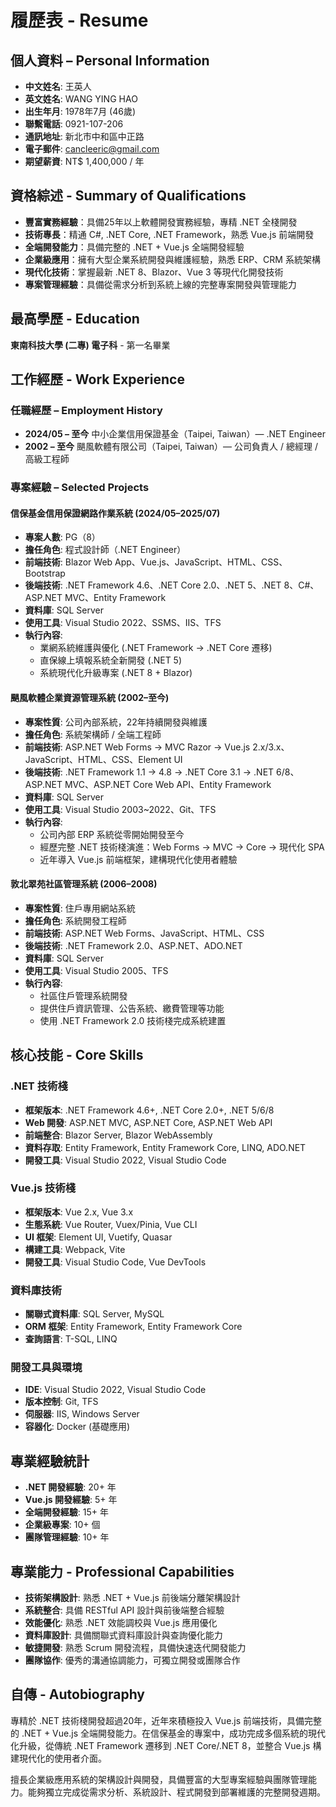 # 履歷表 - Resume

## 個人資料 – Personal Information

- **中文姓名**: 王英人
- **英文姓名**: WANG YING HAO
- **出生年月**: 1978年7月 (46歲)
- **聯繫電話**: 0921-107-206
- **通訊地址**: 新北市中和區中正路
- **電子郵件**: [cancleeric@gmail.com](mailto:cancleeric@gmail.com)
- **期望薪資**: NT$ 1,400,000 / 年

## 資格綜述 - Summary of Qualifications

- **豐富實務經驗**：具備25年以上軟體開發實務經驗，專精 .NET 全棧開發
- **技術專長**：精通 C#, .NET Core, .NET Framework，熟悉 Vue.js 前端開發
- **全端開發能力**：具備完整的 .NET + Vue.js 全端開發經驗
- **企業級應用**：擁有大型企業系統開發與維護經驗，熟悉 ERP、CRM 系統架構
- **現代化技術**：掌握最新 .NET 8、Blazor、Vue 3 等現代化開發技術
- **專案管理經驗**：具備從需求分析到系統上線的完整專案開發與管理能力

## 最高學歷 - Education

**東南科技大學 (二專) 電子科** - 第一名畢業

## 工作經歷 - Work Experience

### 任職經歷 – Employment History

- **2024/05 – 至今** 中小企業信用保證基金（Taipei, Taiwan）— .NET Engineer
- **2002 – 至今** 颶風軟體有限公司（Taipei, Taiwan）— 公司負責人 / 總經理 / 高級工程師

### 專案經驗 – Selected Projects

#### 信保基金信用保證網路作業系統 (2024/05–2025/07)

- **專案人數**: PG（8）
- **擔任角色**: 程式設計師（.NET Engineer）
- **前端技術**: Blazor Web App、Vue.js、JavaScript、HTML、CSS、Bootstrap
- **後端技術**: .NET Framework 4.6、.NET Core 2.0、.NET 5、.NET 8、C#、ASP.NET MVC、Entity Framework
- **資料庫**: SQL Server
- **使用工具**: Visual Studio 2022、SSMS、IIS、TFS
- **執行內容**:
  - 業網系統維護與優化 (.NET Framework → .NET Core 遷移)
  - 直保線上填報系統全新開發 (.NET 5)
  - 系統現代化升級專案 (.NET 8 + Blazor)

#### 颶風軟體企業資源管理系統 (2002–至今)

- **專案性質**: 公司內部系統，22年持續開發與維護
- **擔任角色**: 系統架構師 / 全端工程師
- **前端技術**: ASP.NET Web Forms → MVC Razor → Vue.js 2.x/3.x、JavaScript、HTML、CSS、Element UI
- **後端技術**: .NET Framework 1.1 → 4.8 → .NET Core 3.1 → .NET 6/8、ASP.NET MVC、ASP.NET Core Web API、Entity Framework
- **資料庫**: SQL Server
- **使用工具**: Visual Studio 2003~2022、Git、TFS
- **執行內容**:
  - 公司內部 ERP 系統從零開始開發至今
  - 經歷完整 .NET 技術棧演進：Web Forms → MVC → Core → 現代化 SPA
  - 近年導入 Vue.js 前端框架，建構現代化使用者體驗

#### 敦北翠苑社區管理系統 (2006–2008)

- **專案性質**: 住戶專用網站系統
- **擔任角色**: 系統開發工程師
- **前端技術**: ASP.NET Web Forms、JavaScript、HTML、CSS
- **後端技術**: .NET Framework 2.0、ASP.NET、ADO.NET
- **資料庫**: SQL Server
- **使用工具**: Visual Studio 2005、TFS
- **執行內容**:
  - 社區住戶管理系統開發
  - 提供住戶資訊管理、公告系統、繳費管理等功能
  - 使用 .NET Framework 2.0 技術棧完成系統建置

## 核心技能 - Core Skills

### .NET 技術棧

- **框架版本**: .NET Framework 4.6+, .NET Core 2.0+, .NET 5/6/8
- **Web 開發**: ASP.NET MVC, ASP.NET Core, ASP.NET Web API
- **前端整合**: Blazor Server, Blazor WebAssembly
- **資料存取**: Entity Framework, Entity Framework Core, LINQ, ADO.NET
- **開發工具**: Visual Studio 2022, Visual Studio Code

### Vue.js 技術棧

- **框架版本**: Vue 2.x, Vue 3.x
- **生態系統**: Vue Router, Vuex/Pinia, Vue CLI
- **UI 框架**: Element UI, Vuetify, Quasar
- **構建工具**: Webpack, Vite
- **開發工具**: Visual Studio Code, Vue DevTools

### 資料庫技術

- **關聯式資料庫**: SQL Server, MySQL
- **ORM 框架**: Entity Framework, Entity Framework Core
- **查詢語言**: T-SQL, LINQ

### 開發工具與環境

- **IDE**: Visual Studio 2022, Visual Studio Code
- **版本控制**: Git, TFS
- **伺服器**: IIS, Windows Server
- **容器化**: Docker (基礎應用)

## 專業經驗統計

- **.NET 開發經驗**: 20+ 年
- **Vue.js 開發經驗**: 5+ 年
- **全端開發經驗**: 15+ 年
- **企業級專案**: 10+ 個
- **團隊管理經驗**: 10+ 年

## 專業能力 - Professional Capabilities

- **技術架構設計**: 熟悉 .NET + Vue.js 前後端分離架構設計
- **系統整合**: 具備 RESTful API 設計與前後端整合經驗
- **效能優化**: 熟悉 .NET 效能調校與 Vue.js 應用優化
- **資料庫設計**: 具備關聯式資料庫設計與查詢優化能力
- **敏捷開發**: 熟悉 Scrum 開發流程，具備快速迭代開發能力
- **團隊協作**: 優秀的溝通協調能力，可獨立開發或團隊合作

## 自傳 - Autobiography

專精於 .NET 技術棧開發超過20年，近年來積極投入 Vue.js 前端技術，具備完整的 .NET + Vue.js 全端開發能力。在信保基金的專案中，成功完成多個系統的現代化升級，從傳統 .NET Framework 遷移到 .NET Core/.NET 8，並整合 Vue.js 構建現代化的使用者介面。

擅長企業級應用系統的架構設計與開發，具備豐富的大型專案經驗與團隊管理能力。能夠獨立完成從需求分析、系統設計、程式開發到部署維護的完整開發週期。
